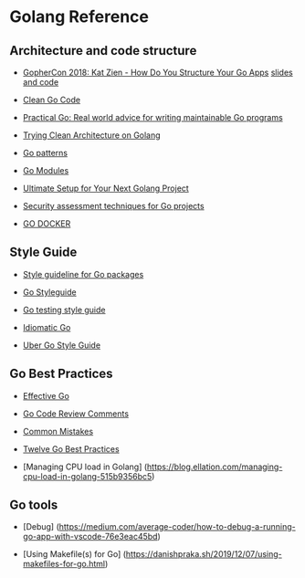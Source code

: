 # Golang Reference


## Architecture and code structure

- [GopherCon 2018: Kat Zien - How Do You Structure Your Go Apps](https://www.youtube.com/watch?v=oL6JBUk6tj0&t=1s) [slides and code](https://github.com/katzien/go-structure-examples)

- [Clean Go Code](https://github.com/Pungyeon/clean-go-article)

- [Practical Go: Real world advice for writing maintainable Go programs](https://dave.cheney.net/practical-go/presentations/qcon-china.html)

- [Trying Clean Architecture on Golang](https://medium.com/hackernoon/golang-clean-archithecture-efd6d7c43047)
  
- [Go patterns](https://github.com/bvwells/go-patterns/tree/master/structural)
  
- [Go Modules](https://blog.golang.org/using-go-modules)

- [Ultimate Setup for Your Next Golang Project](https://towardsdatascience.com/ultimate-setup-for-your-next-golang-project-1cc989ad2a96)
- [Security assessment techniques for Go projects](https://blog.trailofbits.com/2019/11/07/attacking-go-vr-ttps/)
- [GO DOCKER](https://itnext.io/minimize-go-resource-size-with-docker-multi-stage-build-3b03cb9787e1)

## Style Guide

- [Style guideline for Go packages](https://rakyll.org/style-packages/)

- [Go Styleguide](https://github.com/bahlo/go-styleguide)
  
- [Go testing style guide](https://arp242.net/weblog/go-testing-style.html)

- [Idiomatic Go](https://dmitri.shuralyov.com/idiomatic-go#use-consistent-spelling-of-certain-words)

- [Uber Go Style Guide](https://github.com/uber-go/guide)

## Go Best Practices

- [Effective Go](https://golang.org/doc/effective_go.html)
- [Go Code Review Comments](https://github.com/golang/go/wiki/CodeReviewComments)
- [Common Mistakes](https://github.com/golang/go/wiki/CommonMistakes)

- [Twelve Go Best Practices](https://talks.golang.org/2013/bestpractices.slide#1)
- [Managing CPU load in Golang] (https://blog.ellation.com/managing-cpu-load-in-golang-515b9356bc5)

## Go tools 
- [Debug] (https://medium.com/average-coder/how-to-debug-a-running-go-app-with-vscode-76e3eac45bd)

- [Using Makefile(s) for Go] (https://danishpraka.sh/2019/12/07/using-makefiles-for-go.html)
